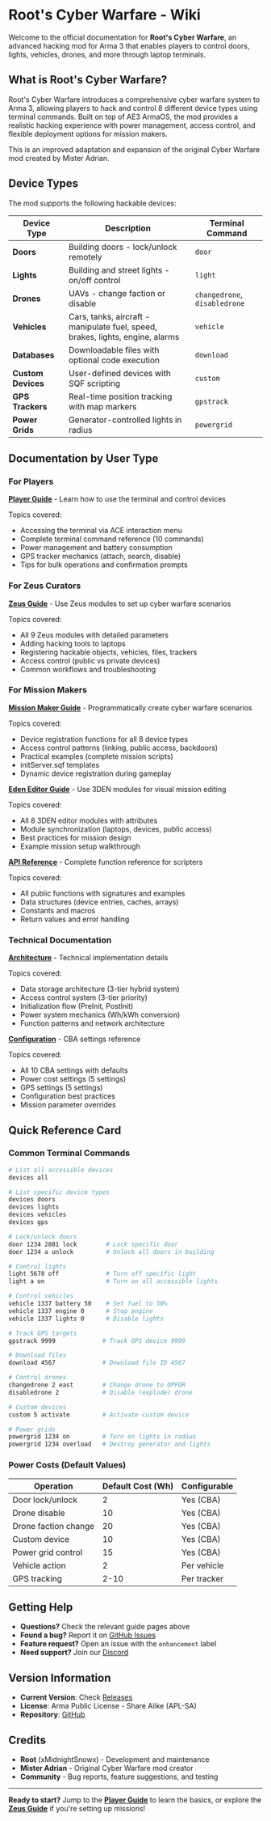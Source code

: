 # Root's Cyber Warfare - Wiki

Welcome to the official documentation for **Root's Cyber Warfare**, an advanced hacking mod for Arma 3 that enables players to control doors, lights, vehicles, drones, and more through laptop terminals.

## What is Root's Cyber Warfare?

Root's Cyber Warfare introduces a comprehensive cyber warfare system to Arma 3, allowing players to hack and control 8 different device types using terminal commands. Built on top of AE3 ArmaOS, the mod provides a realistic hacking experience with power management, access control, and flexible deployment options for mission makers.

This is an improved adaptation and expansion of the original Cyber Warfare mod created by Mister Adrian.

## Device Types

The mod supports the following hackable devices:

| Device Type | Description | Terminal Command |
|-------------|-------------|------------------|
| **Doors** | Building doors - lock/unlock remotely | `door` |
| **Lights** | Building and street lights - on/off control | `light` |
| **Drones** | UAVs - change faction or disable | `changedrone`, `disabledrone` |
| **Vehicles** | Cars, tanks, aircraft - manipulate fuel, speed, brakes, lights, engine, alarms | `vehicle` |
| **Databases** | Downloadable files with optional code execution | `download` |
| **Custom Devices** | User-defined devices with SQF scripting | `custom` |
| **GPS Trackers** | Real-time position tracking with map markers | `gpstrack` |
| **Power Grids** | Generator-controlled lights in radius | `powergrid` |

## Documentation by User Type

### For Players

**[Player Guide](Player-Guide)** - Learn how to use the terminal and control devices

Topics covered:
- Accessing the terminal via ACE interaction menu
- Complete terminal command reference (10 commands)
- Power management and battery consumption
- GPS tracker mechanics (attach, search, disable)
- Tips for bulk operations and confirmation prompts

### For Zeus Curators

**[Zeus Guide](Zeus-Guide)** - Use Zeus modules to set up cyber warfare scenarios

Topics covered:
- All 9 Zeus modules with detailed parameters
- Adding hacking tools to laptops
- Registering hackable objects, vehicles, files, trackers
- Access control (public vs private devices)
- Common workflows and troubleshooting

### For Mission Makers

**[Mission Maker Guide](Mission-Maker-Guide)** - Programmatically create cyber warfare scenarios

Topics covered:
- Device registration functions for all 8 device types
- Access control patterns (linking, public access, backdoors)
- Practical examples (complete mission scripts)
- initServer.sqf templates
- Dynamic device registration during gameplay

**[Eden Editor Guide](Eden-Editor-Guide)** - Use 3DEN modules for visual mission editing

Topics covered:
- All 8 3DEN editor modules with attributes
- Module synchronization (laptops, devices, public access)
- Best practices for mission design
- Example mission setup walkthrough

**[API Reference](API-Reference)** - Complete function reference for scripters

Topics covered:
- All public functions with signatures and examples
- Data structures (device entries, caches, arrays)
- Constants and macros
- Return values and error handling

### Technical Documentation

**[Architecture](Architecture)** - Technical implementation details

Topics covered:
- Data storage architecture (3-tier hybrid system)
- Access control system (3-tier priority)
- Initialization flow (PreInit, PostInit)
- Power system mechanics (Wh/kWh conversion)
- Function patterns and network architecture

**[Configuration](Configuration)** - CBA settings reference

Topics covered:
- All 10 CBA settings with defaults
- Power cost settings (5 settings)
- GPS settings (5 settings)
- Configuration best practices
- Mission parameter overrides

## Quick Reference Card

### Common Terminal Commands

```bash
# List all accessible devices
devices all

# List specific device types
devices doors
devices lights
devices vehicles
devices gps

# Lock/unlock doors
door 1234 2881 lock        # Lock specific door
door 1234 a unlock         # Unlock all doors in building

# Control lights
light 5678 off             # Turn off specific light
light a on                 # Turn on all accessible lights

# Control vehicles
vehicle 1337 battery 50    # Set fuel to 50%
vehicle 1337 engine 0      # Stop engine
vehicle 1337 lights 0      # Disable lights

# Track GPS targets
gpstrack 9999             # Track GPS device 9999

# Download files
download 4567             # Download file ID 4567

# Control drones
changedrone 2 east        # Change drone to OPFOR
disabledrone 2            # Disable (explode) drone

# Custom devices
custom 5 activate         # Activate custom device

# Power grids
powergrid 1234 on         # Turn on lights in radius
powergrid 1234 overload   # Destroy generator and lights
```

### Power Costs (Default Values)

| Operation | Default Cost (Wh) | Configurable |
|-----------|-------------------|--------------|
| Door lock/unlock | 2 | Yes (CBA) |
| Drone disable | 10 | Yes (CBA) |
| Drone faction change | 20 | Yes (CBA) |
| Custom device | 10 | Yes (CBA) |
| Power grid control | 15 | Yes (CBA) |
| Vehicle action | 2 | Per vehicle |
| GPS tracking | 2-10 | Per tracker |

## Getting Help

- **Questions?** Check the relevant guide pages above
- **Found a bug?** Report it on [GitHub Issues](https://github.com/A3-Root/Root_Cyberwarfare/issues)
- **Feature request?** Open an issue with the `enhancement` label
- **Need support?** Join our [Discord](https://discord.gg/77th-jsoc-official)

## Version Information

- **Current Version**: Check [Releases](https://github.com/A3-Root/Root_Cyberwarfare/releases)
- **License**: Arma Public License - Share Alike (APL-SA)
- **Repository**: [GitHub](https://github.com/A3-Root/Root_Cyberwarfare)

## Credits

- **Root** (xMidnightSnowx) - Development and maintenance
- **Mister Adrian** - Original Cyber Warfare mod creator
- **Community** - Bug reports, feature suggestions, and testing

---

**Ready to start?** Jump to the **[Player Guide](Player-Guide)** to learn the basics, or explore the **[Zeus Guide](Zeus-Guide)** if you're setting up missions!
